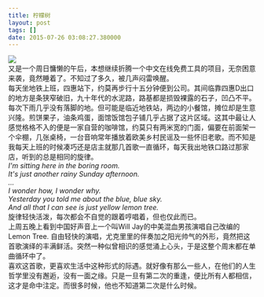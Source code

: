 ```yaml
---
title: 柠檬树
layout: post
tags: []
date: 2015-07-26 03:08:27.380000
---
```

![]({{site.cdnurl}}/yinshui/assets/images/posts/2015/07/Lemon-Trees-1.jpg)  
又是一个周日慵懒的午后，本想继续折腾一个中文在线免费工具的项目，无奈困意来袭，竟然睡着了。不知过了多久，被几声闷雷唤醒。  
每天坐地铁上班，四惠站下，约莫再步行十五分钟便到公司。其间临靠四惠D出口的地方是条狭窄破旧，九十年代的水泥路，路基都是损毁裸露的石子，凹凸不平。每次下雨几乎没有落脚的地。但可能是临近地铁站，两边的小餐馆，摊位却是生意兴隆。煎饼果子，油条鸡蛋，面馆饭馆包子铺几乎占据了这片区域。这其中最让人感觉格格不入的便是一家自营的咖啡馆，约莫只有两米宽的门面，偏要在前面架一个伞棚，几张桌椅，一台音响常年播放着欧美乡村民谣及一些怀旧老歌。而不知是我每天上班的时候凑巧还是店主就那几首歌一直循环，每天我出地铁口路过那家店，听到的总是相同的旋律。  
	_I'm sitting here in the boring room.  
    It's just another rainy Sunday afternoon.  
    ...  
    I wonder how, I wonder why.  
	Yesterday you told me about the blue, blue sky.  
    And all that I can see is just yellow lemon tree._  
旋律轻快活泼，每次都会不自觉的跟着哼唱着，但也仅此而已。  
上周五晚上看到中国好声音上一个叫Will Jay的中美混血男孩演唱自己改编的Lemon Tree. 自由轻快的演唱，尤克里里的伴奏加之阳光帅气的外形，竟然把这首歌演绎的丰满鲜活。突然一种似曾相识的感觉涌上心头，于是这整个周末都在单曲循环中了。  
喜欢这首歌，更喜欢生活中这种形式的际遇。就好像有那么一些人，在他们的人生哲学里没有邂逅，没有一面之缘。只是一旦有第二次的重逢，便比所有人都相信，这才是命中注定。而很多时候，他也不知道第二次是什么时候。  


